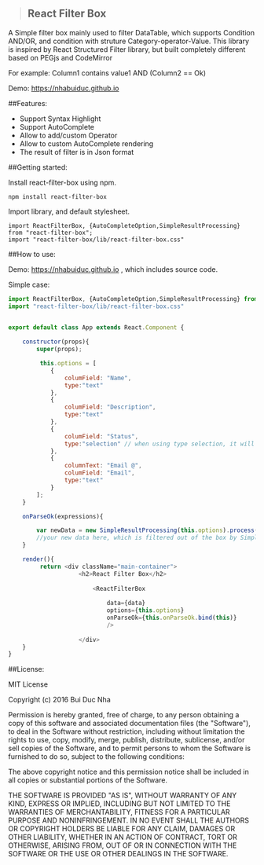 >## React Filter Box

A Simple filter box mainly used to filter DataTable,  which supports Condition AND/OR, 
and condition with struture Category-operator-Value. This library is inspired by React Structured Filter library,
but built completely different based on PEGjs and CodeMirror

For example: Column1 contains value1 AND (Column2 == Ok)

Demo: https://nhabuiduc.github.io

##Features:

- Support Syntax Highlight
- Support AutoComplete
- Allow to add/custom Operator
- Allow to custom AutoComplete rendering 
- The result of filter is in Json format

##Getting started:

Install react-filter-box using npm.

``npm install react-filter-box``

Import library, and default stylesheet.

``import ReactFilterBox, {AutoCompleteOption,SimpleResultProcessing} from "react-filter-box";``   
``import "react-filter-box/lib/react-filter-box.css"``   

##How to use:


Demo: https://nhabuiduc.github.io , which includes source code.

Simple case:

```javascript
import ReactFilterBox, {AutoCompleteOption,SimpleResultProcessing} from "react-filter-box";
import "react-filter-box/lib/react-filter-box.css"


export default class App extends React.Component {
    
    constructor(props){
        super(props);

         this.options = [
            {
                columField: "Name",
                type:"text"
            },
            {
                columField: "Description",
                type:"text"
            },
            {
                columField: "Status",
                type:"selection" // when using type selection, it will automatically sugest all posible values
            },
            {
                columnText: "Email @",
                columField: "Email",
                type:"text"
            }
        ];
    }

    onParseOk(expressions){

        var newData = new SimpleResultProcessing(this.options).process(data,expressions);
        //your new data here, which is filtered out of the box by SimpleResultProcessing
    }

    render(){
         return <div className="main-container"> 
                    <h2>React Filter Box</h2>
         
                        <ReactFilterBox 
                            
                            data={data}
                            options={this.options}
                            onParseOk={this.onParseOk.bind(this)}
                            />
                    
                    </div>
    }
}
```


##License: 

MIT License

Copyright (c) 2016 Bui Duc Nha

Permission is hereby granted, free of charge, to any person obtaining a copy
of this software and associated documentation files (the "Software"), to deal
in the Software without restriction, including without limitation the rights
to use, copy, modify, merge, publish, distribute, sublicense, and/or sell
copies of the Software, and to permit persons to whom the Software is
furnished to do so, subject to the following conditions:

The above copyright notice and this permission notice shall be included in all
copies or substantial portions of the Software.

THE SOFTWARE IS PROVIDED "AS IS", WITHOUT WARRANTY OF ANY KIND, EXPRESS OR
IMPLIED, INCLUDING BUT NOT LIMITED TO THE WARRANTIES OF MERCHANTABILITY,
FITNESS FOR A PARTICULAR PURPOSE AND NONINFRINGEMENT. IN NO EVENT SHALL THE
AUTHORS OR COPYRIGHT HOLDERS BE LIABLE FOR ANY CLAIM, DAMAGES OR OTHER
LIABILITY, WHETHER IN AN ACTION OF CONTRACT, TORT OR OTHERWISE, ARISING FROM,
OUT OF OR IN CONNECTION WITH THE SOFTWARE OR THE USE OR OTHER DEALINGS IN THE
SOFTWARE.
